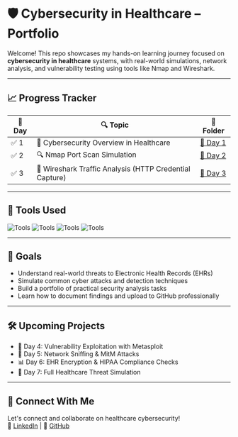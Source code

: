 # 🛡️ Cybersecurity in Healthcare – Portfolio

Welcome! This repo showcases my hands-on learning journey focused on **cybersecurity in healthcare** systems, with real-world simulations, network analysis, and vulnerability testing using tools like Nmap and Wireshark.

---

## 📈 Progress Tracker

| 📅 Day | 🔍 Topic | 📁 Folder |
|-------|---------|-----------|
| ✅ 1   | 🏥 Cybersecurity Overview in Healthcare | [📂 Day 1](./Day1-healthcare-overview) |
| ✅ 2   | 🔍 Nmap Port Scan Simulation | [📂 Day 2](./day2-nmap-scan) |
| ✅ 3   | 📡 Wireshark Traffic Analysis (HTTP Credential Capture) | [📂 Day 3](./Day3-Wireshark) |

---

## 🚀 Tools Used

![Tools](https://img.shields.io/badge/Kali%20Linux-penetration--testing-blue?style=flat&logo=linux)
![Tools](https://img.shields.io/badge/Nmap-network%20scanner-orange?style=flat)
![Tools](https://img.shields.io/badge/Wireshark-traffic%20analysis-blue?style=flat&logo=wireshark)
![Tools](https://img.shields.io/badge/GitHub-projects%20%26%20docs-lightgrey?style=flat&logo=github)

---

## 🎯 Goals

- Understand real-world threats to Electronic Health Records (EHRs)
- Simulate common cyber attacks and detection techniques
- Build a portfolio of practical security analysis tasks
- Learn how to document findings and upload to GitHub professionally

---

## 🛠️ Upcoming Projects

- 🔐 Day 4: Vulnerability Exploitation with Metasploit  
- 🔎 Day 5: Network Sniffing & MitM Attacks  
- 📊 Day 6: EHR Encryption & HIPAA Compliance Checks  
- 🚨 Day 7: Full Healthcare Threat Simulation

---

## 📣 Connect With Me

Let's connect and collaborate on healthcare cybersecurity!  
🔗 [LinkedIn](https://www.linkedin.com/in/nikhil-reddy-chitkula/) | 🐙 [GitHub](https://github.com/Nikhilr23)

